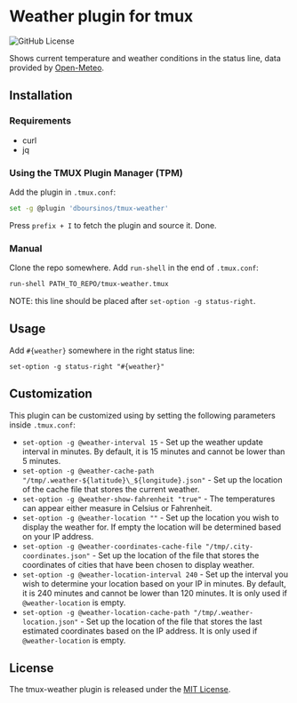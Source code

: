 # Weather plugin for tmux

![GitHub License](https://img.shields.io/github/license/dboursinos/tmux-weather?cacheSeconds=7200)

Shows current temperature and weather conditions in the status line, data provided by [Open-Meteo](https://open-meteo.com/).

## Installation

### Requirements

- curl
- jq

### Using the TMUX Plugin Manager (TPM)

Add the plugin in `.tmux.conf`:

```bash
set -g @plugin 'dboursinos/tmux-weather'
```

Press `prefix + I` to fetch the plugin and source it. Done.

### Manual

Clone the repo somewhere. Add `run-shell` in the end of `.tmux.conf`:

```bash
run-shell PATH_TO_REPO/tmux-weather.tmux
```

NOTE: this line should be placed after `set-option -g status-right`.

## Usage

Add `#{weather}` somewhere in the right status line:

`set-option -g status-right "#{weather}"`

## Customization

This plugin can be customized using by setting the following parameters inside `.tmux.conf`:

- `set-option -g @weather-interval 15` - Set up the weather update interval in minutes. By default, it is 15 minutes and cannot be lower than 5 minutes.
- `set-option -g @weather-cache-path "/tmp/.weather-${latitude}\_${longitude}.json"` - Set up the location of the cache file that stores the current weather.
- `set-option -g @weather-show-fahrenheit "true"` - The temperatures can appear either measure in Celsius or Fahrenheit.
- `set-option -g @weather-location ""` - Set up the location you wish to display the weather for. If empty the location will be determined based on your IP address.
- `set-option -g @weather-coordinates-cache-file "/tmp/.city-coordinates.json"` - Set up the location of the file that stores the coordinates of cities that have been chosen to display weather.
- `set-option -g @weather-location-interval 240` - Set up the interval you wish to determine your location based on your IP in minutes. By default, it is 240 minutes and cannot be lower than 120 minutes. It is only used if `@weather-location` is empty.
- `set-option -g @weather-location-cache-path "/tmp/.weather-location.json"` - Set up the location of the file that stores the last estimated coordinates based on the IP address. It is only used if `@weather-location` is empty.

## License

The tmux-weather plugin is released under the [MIT License](https://opensource.org/licenses/MIT).
